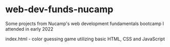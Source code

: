# web-dev-funds-nucamp
Some projects from Nucamp's web development fundamentals bootcamp I attended in early 2022

index.html - color guessing game utilizing basic HTML, CSS and JavaScript
